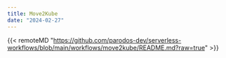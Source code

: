 ```yaml
---
title: Move2Kube
date: "2024-02-27"
---
```


{{< remoteMD "https://github.com/parodos-dev/serverless-workflows/blob/main/workflows/move2kube/README.md?raw=true" >}}
